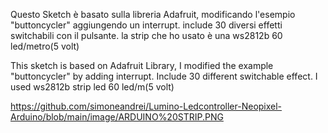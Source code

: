 
Questo Sketch è basato sulla libreria Adafruit, modificando l'esempio "buttoncycler" aggiungendo un interrupt.
include 30 diversi effetti switchabili con il pulsante.
la strip che ho usato è una ws2812b 60 led/metro(5 volt)


This sketch is based on Adafruit Library, I modified the example "buttoncycler" by adding interrupt.
Include 30 different switchable effect.
I used ws2812b strip led 60 led/m(5 volt)

https://github.com/simoneandrei/Lumino-Ledcontroller-Neopixel-Arduino/blob/main/image/ARDUINO%20STRIP.PNG
